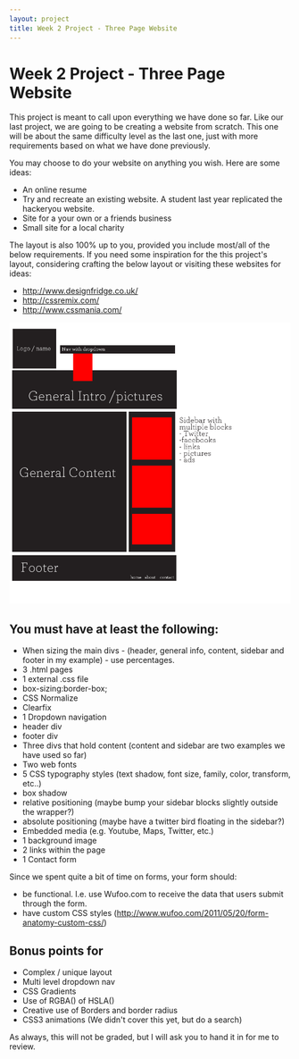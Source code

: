 ```yaml
---
layout: project
title: Week 2 Project - Three Page Website
---
```


# Week 2 Project - Three Page Website

This project is meant to call upon everything we have done so far. Like our last project, we are going to be creating a website from scratch. This one will be about the same difficulty level as the last one, just with more requirements based on what we have done previously.

You may choose to do your website on anything you wish. Here are some ideas:

* An online resume
* Try and recreate an existing website. A student last year replicated the hackeryou website.
* Site for a your own or a friends business
* Small site for a local charity

The layout is also 100% up to you, provided you include most/all of the below requirements. If you need some inspiration for the this project's layout, considering crafting the below layout or visiting these websites for ideas:

* http://www.designfridge.co.uk/
* http://cssremix.com/
* http://www.cssmania.com/

![image](projectWireframe.png)


## You must have at least the following:

* When sizing the main divs - (header, general info, content, sidebar and footer in my example) - use percentages.
* 3 .html pages
* 1 external .css file
* box-sizing:border-box;
* CSS Normalize
* Clearfix
* 1 Dropdown navigation
* header div
* footer div
* Three divs that hold content (content and sidebar are two examples we have used so far)
* Two web fonts
* 5 CSS typography styles (text shadow, font size, family, color, transform, etc..)
* box shadow
* relative positioning (maybe bump your sidebar blocks slightly outside the wrapper?)
* absolute positioning (maybe have a twitter bird floating in the sidebar?)
* Embedded media (e.g. Youtube, Maps, Twitter, etc.)
* 1 background image
* 2 links within the page
* 1 Contact form


Since we spent quite a bit of time on forms, your form should:

* be functional. I.e. use Wufoo.com to receive the data that users submit through the form.
* have custom CSS styles (http://www.wufoo.com/2011/05/20/form-anatomy-custom-css/)

## Bonus points for

* Complex / unique layout
* Multi level dropdown nav
* CSS Gradients
* Use of RGBA() of HSLA()
* Creative use of Borders and border radius
* CSS3 animations (We didn't cover this yet, but do a search)

As always, this will not be graded, but I will ask you to hand it in for me to review.